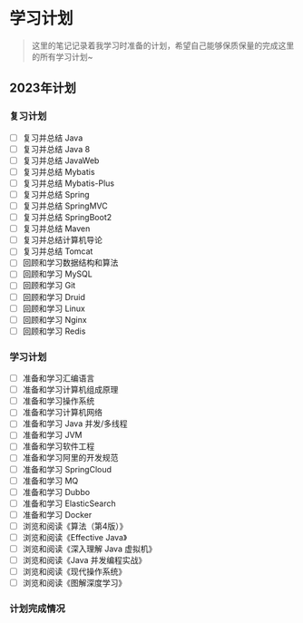 # 学习计划

> 这里的笔记记录着我学习时准备的计划，希望自己能够保质保量的完成这里的所有学习计划~

## 2023年计划

### 复习计划

- [ ] 复习并总结 Java
- [ ] 复习并总结 Java 8
- [ ] 复习并总结 JavaWeb
- [ ] 复习并总结 Mybatis 
- [ ] 复习并总结 Mybatis-Plus
- [ ] 复习并总结 Spring
- [ ] 复习并总结 SpringMVC
- [ ] 复习并总结 SpringBoot2
- [ ] 复习并总结 Maven
- [ ] 复习并总结计算机导论
- [ ] 复习并总结 Tomcat
- [ ] 回顾和学习数据结构和算法
- [ ] 回顾和学习 MySQL
- [ ] 回顾和学习 Git
- [ ] 回顾和学习 Druid
- [ ] 回顾和学习 Linux
- [ ] 回顾和学习 Nginx
- [ ] 回顾和学习 Redis

### 学习计划

- [ ] 准备和学习汇编语言
- [ ] 准备和学习计算机组成原理
- [ ] 准备和学习操作系统
- [ ] 准备和学习计算机网络
- [ ] 准备和学习 Java 并发/多线程
- [ ] 准备和学习 JVM
- [ ] 准备和学习软件工程
- [ ] 准备和学习阿里的开发规范
- [ ] 准备和学习 SpringCloud
- [ ] 准备和学习 MQ
- [ ] 准备和学习 Dubbo
- [ ] 准备和学习 ElasticSearch
- [ ] 准备和学习 Docker
- [ ] 浏览和阅读《算法（第4版）》
- [ ] 浏览和阅读《Effective Java》
- [ ] 浏览和阅读《深入理解 Java 虚拟机》
- [ ] 浏览和阅读《Java 并发编程实战》
- [ ] 浏览和阅读《现代操作系统》
- [ ] 浏览和阅读《图解深度学习》

### 计划完成情况